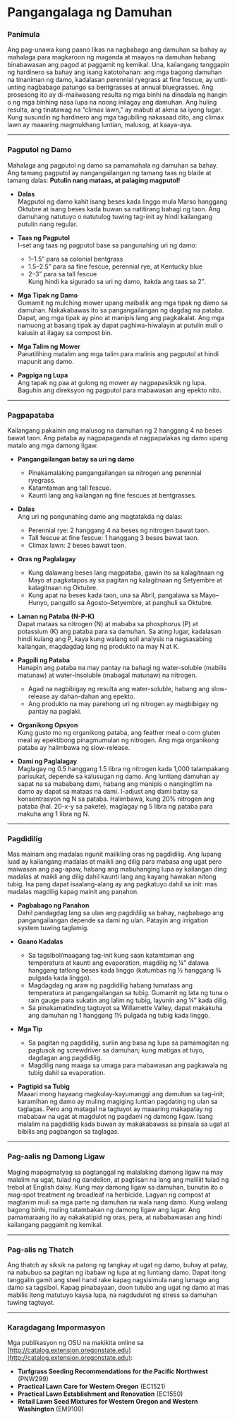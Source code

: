 # Pangangalaga ng Damuhan

### Panimula

Ang pag-unawa kung paano likas na nagbabago ang damuhan sa bahay ay mahalaga para magkaroon ng maganda at maayos na damuhan habang binabawasan ang pagod at paggamit ng kemikal. Una, kailangang tanggapin ng hardinero sa bahay ang isang katotohanan: ang mga bagong damuhan na tinaniman ng damo, kadalasan perennial ryegrass at fine fescue, ay unti-unting nagbabago patungo sa bentgrasses at annual bluegrasses. Ang prosesong ito ay di-maiiwasang resulta ng mga binhi na dinadala ng hangin o ng mga binhing nasa lupa na noong inilagay ang damuhan. Ang huling resulta, ang tinatawag na “climax lawn,” ay mabuti at akma sa iyong lugar. Kung susundin ng hardinero ang mga tagubiling nakasaad dito, ang climax lawn ay maaaring magmukhang luntian, malusog, at kaaya-aya.

---

### Pagputol ng Damo

Mahalaga ang pagputol ng damo sa pamamahala ng damuhan sa bahay. Ang tamang pagputol ay nangangailangan ng tamang taas ng blade at tamang dalas: **Putulin nang mataas, at palaging magputol!**

- **Dalas**  
  Magputol ng damo kahit isang beses kada linggo mula Marso hanggang Oktubre at isang beses kada buwan sa natitirang bahagi ng taon. Ang damuhang natutuyo o natutulog tuwing tag-init ay hindi kailangang putulin nang regular.

- **Taas ng Pagputol**  
  I-set ang taas ng pagputol base sa pangunahing uri ng damo:  
  - 1–1.5” para sa colonial bentgrass  
  - 1.5–2.5” para sa fine fescue, perennial rye, at Kentucky blue  
  - 2–3” para sa tall fescue  
  Kung hindi ka sigurado sa uri ng damo, itakda ang taas sa 2”.

- **Mga Tipak ng Damo**  
  Gumamit ng mulching mower upang maibalik ang mga tipak ng damo sa damuhan. Nakakabawas ito sa pangangailangan ng dagdag na pataba. Dapat, ang mga tipak ay pino at manipis lang ang pagkakalat. Ang mga namuong at basang tipak ay dapat paghiwa-hiwalayin at putulin muli o kalusin at ilagay sa compost bin.

- **Mga Talim ng Mower**  
  Panatilihing matalim ang mga talim para malinis ang pagputol at hindi mapunit ang damo.

- **Pagpiga ng Lupa**  
  Ang tapak ng paa at gulong ng mower ay nagpapasiksik ng lupa. Baguhin ang direksyon ng pagputol para mabawasan ang epekto nito.

---

### Pagpapataba

Kailangang pakainin ang malusog na damuhan ng 2 hanggang 4 na beses bawat taon. Ang pataba ay nagpapaganda at nagpapalakas ng damo upang matalo ang mga damong ligaw.

- **Pangangailangan batay sa uri ng damo**  
  - Pinakamalaking pangangailangan sa nitrogen ang perennial ryegrass.  
  - Katamtaman ang tall fescue.  
  - Kaunti lang ang kailangan ng fine fescues at bentgrasses.

- **Dalas**  
  Ang uri ng pangunahing damo ang magtatakda ng dalas:  
  - Perennial rye: 2 hanggang 4 na beses ng nitrogen bawat taon.  
  - Tall fescue at fine fescue: 1 hanggang 3 beses bawat taon.  
  - Climax lawn: 2 beses bawat taon.

- **Oras ng Paglalagay**  
  - Kung dalawang beses lang magpataba, gawin ito sa kalagitnaan ng Mayo at pagkatapos ay sa pagitan ng kalagitnaan ng Setyembre at kalagitnaan ng Oktubre.  
  - Kung apat na beses kada taon, una sa Abril, pangalawa sa Mayo–Hunyo, pangatlo sa Agosto–Setyembre, at panghuli sa Oktubre.

- **Laman ng Pataba (N-P-K)**  
  Dapat mataas sa nitrogen (N) at mababa sa phosphorus (P) at potassium (K) ang pataba para sa damuhan. Sa ating lugar, kadalasan hindi kulang ang P, kaya kung walang soil analysis na nagsasabing kailangan, magdagdag lang ng produkto na may N at K.

- **Pagpili ng Pataba**  
  Hanapin ang pataba na may pantay na bahagi ng water-soluble (mabilis matunaw) at water-insoluble (mabagal matunaw) na nitrogen.  
  - Agad na nagbibigay ng resulta ang water-soluble, habang ang slow-release ay dahan-dahan ang epekto.  
  - Ang produkto na may parehong uri ng nitrogen ay magbibigay ng pantay na paglaki.

- **Organikong Opsyon**  
  Kung gusto mo ng organikong pataba, ang feather meal o corn gluten meal ay epektibong pinagmumulan ng nitrogen. Ang mga organikong pataba ay halimbawa ng slow-release.

- **Dami ng Paglalagay**  
  Maglagay ng 0.5 hanggang 1.5 libra ng nitrogen kada 1,000 talampakang parisukat, depende sa kalusugan ng damo. Ang luntiang damuhan ay sapat na sa mababang dami, habang ang manipis o nangingitim na damo ay dapat sa mataas na dami. I-adjust ang dami batay sa konsentrasyon ng N sa pataba. Halimbawa, kung 20% nitrogen ang pataba (hal. 20-x-y sa pakete), maglagay ng 5 libra ng pataba para makuha ang 1 libra ng N.

---

### Pagdidilig

Mas mainam ang madalas ngunit maiikling oras ng pagdidilig. Ang lupang luad ay kailangang madalas at maikli ang dilig para mabasa ang ugat pero maiwasan ang pag-apaw, habang ang mabuhanging lupa ay kailangan ding madalas at maikli ang dilig dahil kaunti lang ang kayang hawakan nitong tubig. Isa pang dapat isaalang-alang ay ang pagkatuyo dahil sa init: mas madalas magdilig kapag mainit ang panahon.

- **Pagbabago ng Panahon**  
  Dahil pandagdag lang sa ulan ang pagdidilig sa bahay, nagbabago ang pangangailangan depende sa dami ng ulan. Patayin ang irrigation system tuwing taglamig.

- **Gaano Kadalas**  
  - Sa tagsibol/maagang tag-init kung saan katamtaman ang temperatura at kaunti ang evaporation, magdilig ng ¼” dalawa hanggang tatlong beses kada linggo (katumbas ng ½ hanggang ¾ pulgada kada linggo).  
  - Magdagdag ng araw ng pagdidilig habang tumataas ang temperatura at pangangailangan sa tubig. Gumamit ng lata ng tuna o rain gauge para sukatin ang lalim ng tubig, layunin ang ¼” kada dilig.  
  - Sa pinakamatinding tagtuyot sa Willamette Valley, dapat makakuha ang damuhan ng 1 hanggang 1½ pulgada ng tubig kada linggo.

- **Mga Tip**  
  - Sa pagitan ng pagdidilig, suriin ang basa ng lupa sa pamamagitan ng pagtusok ng screwdriver sa damuhan; kung matigas at tuyo, dagdagan ang pagdidilig.  
  - Magdilig nang maaga sa umaga para mabawasan ang pagkawala ng tubig dahil sa evaporation.

- **Pagtipid sa Tubig**  
  Maaari mong hayaang magkulay-kayumanggi ang damuhan sa tag-init; karamihan ng damo ay muling magiging luntian pagdating ng ulan sa taglagas. Pero ang matagal na tagtuyot ay maaaring makapatay ng mababaw na ugat at magdulot ng pagdami ng damong ligaw. Isang malalim na pagdidilig kada buwan ay makakabawas sa pinsala sa ugat at bibilis ang pagbangon sa taglagas.

---

### Pag-aalis ng Damong Ligaw

Maging mapagmatyag sa pagtanggal ng malalaking damong ligaw na may malalim na ugat, tulad ng dandelion, at pagtiisan na lang ang maliliit tulad ng trebol at English daisy. Kung may damong ligaw sa damuhan, bunutin ito o mag-spot treatment ng broadleaf na herbicide. Lagyan ng compost at magtanim muli sa mga parte ng damuhan na wala nang damo. Kung walang bagong binhi, muling tatambakan ng damong ligaw ang lugar. Ang pamamaraang ito ay nakakatipid ng oras, pera, at nababawasan ang hindi kailangang paggamit ng kemikal.

---

### Pag-alis ng Thatch

Ang thatch ay siksik na patong ng tangkay at ugat ng damo, buhay at patay, na nabubuo sa pagitan ng ibabaw ng lupa at ng luntiang damo. Dapat itong tanggalin gamit ang steel hand rake kapag nagsisimula nang lumago ang damo sa tagsibol. Kapag pinabayaan, doon tutubo ang ugat ng damo at mas mabilis itong matutuyo kaysa lupa, na nagdudulot ng stress sa damuhan tuwing tagtuyot.

---

### Karagdagang Impormasyon

Mga publikasyon ng OSU na makikita online sa [http://catalog.extension.oregonstate.edu](http://catalog.extension.oregonstate.edu):

- **Turfgrass Seeding Recommendations for the Pacific Northwest** (PNW299)  
- **Practical Lawn Care for Western Oregon** (EC1521)  
- **Practical Lawn Establishment and Renovation** (EC1550)  
- **Retail Lawn Seed Mixtures for Western Oregon and Western Washington** (EM9100)
